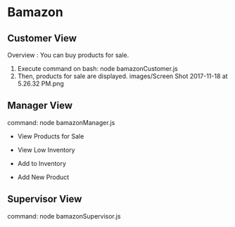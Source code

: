 # Bamazon #


## Customer View ##
Overview : You can buy products for sale.
1. Execute command on bash: node bamazonCustomer.js
2. Then, products for sale are displayed.
images/Screen Shot 2017-11-18 at 5.26.32 PM.png







## Manager View ##
command: node bamazonManager.js


* View Products for Sale

* View Low Inventory

* Add to Inventory

* Add New Product



## Supervisor View ##
command: node bamazonSupervisor.js
